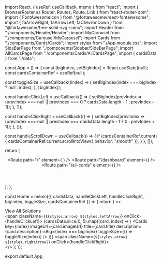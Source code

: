 import React, { useRef, useCallback, memo } from "react";
import { BrowserRouter as Router, Routes, Route, Link } from "react-router-dom";
import { FontAwesomeIcon } from "@fortawesome/react-fontawesome";
import { faArrowRight, faArrowLeft, faChevronDown } from "@fortawesome/free-solid-svg-icons";
import Header from "./components/Header/Header";
import MyCarousel from "./components/Carousel/MyCarousel";
import Cards from "./components/Cards/Cards";
import styles from "./App.module.css";
import SideBarPage from "./components/Sidebar/SideBarPage";
import AllCardsPage from "./components/Cards/AllCardsPage"; 
import { cardsData } from "./data";

const App = () => {
  const [bigIndex, setBigIndex] = React.useState(null);
  const cardsContainerRef = useRef(null);

  const toggleSize = useCallback((index) => {
    setBigIndex(index === bigIndex ? null : index);
  }, [bigIndex]);

  const handleClickLeft = useCallback(() => {
    setBigIndex(prevIndex => (prevIndex === null || prevIndex === 0 ? cardsData.length - 1 : prevIndex - 1));
  }, []);

  const handleClickRight = useCallback(() => {
    setBigIndex(prevIndex => (prevIndex === null || prevIndex === cardsData.length - 1 ? 0 : prevIndex + 1));
  }, []);

  const handleScrollDown = useCallback(() => {
    if (cardsContainerRef.current) {
      cardsContainerRef.current.scrollIntoView({ behavior: "smooth" });
    }
  }, []);

  return (
    <Router>
      <div className={styles.app}>
        <Header />
        <Routes>
          <Route
            path="/"
            element={
              <Home
                cardsData={cardsData}
                handleClickLeft={handleClickLeft}
                handleClickRight={handleClickRight}
                bigIndex={bigIndex}
                toggleSize={toggleSize}
                cardsContainerRef={cardsContainerRef}
              />
            }
          />
          <Route path="/dashboard" element={<SideBarPage />} />
          <Route path="/all-cards" element={<AllCardsPage cardsData={cardsData} cardsContainerRef={cardsContainerRef} />} />
        </Routes>
        <div className={styles.scrollDownButton} onClick={handleScrollDown} title="Scroll Down">
          <FontAwesomeIcon icon={faChevronDown} />
        </div>
      </div>
    </Router>
  );
};

const Home = memo(({ cardsData, handleClickLeft, handleClickRight, bigIndex, toggleSize, cardsContainerRef }) => {
  return (
    <>
      <MyCarousel />
      <div className={styles.cardsContainer} ref={cardsContainerRef}>
        <div className={styles.viewAllContainer}>
          <Link to="/all-cards" className={styles.viewAllButton}>
            View All Solutions <FontAwesomeIcon icon={faArrowRight} className={styles.icon} />
          </Link>
        </div>
        <span className={`${styles.arrow} ${styles.leftArrow}`} onClick={handleClickLeft}>
          <FontAwesomeIcon icon={faArrowLeft} title="Previous" />
        </span>
        {cardsData.slice(0, 5).map((card, index) => (
          <Cards
            key={index}
            imageUrl={card.imageUrl}
            title={card.title}
            description={card.description}
            isBig={index === bigIndex}
            toggleSize={() => toggleSize(index)}
          />
        ))}
        <span className={`${styles.arrow} ${styles.rightArrow}`} onClick={handleClickRight}>
          <FontAwesomeIcon icon={faArrowRight} title="Next" />
        </span>
      </div>
    </>
  );
});

export default App;
